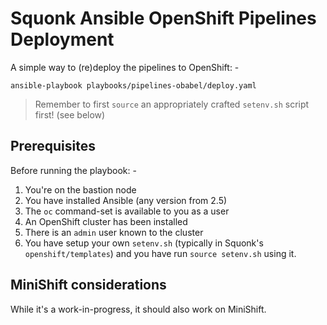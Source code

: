 # Squonk Ansible OpenShift Pipelines Deployment
A simple way to (re)deploy the pipelines to OpenShift: -

    ansible-playbook playbooks/pipelines-obabel/deploy.yaml

>   Remember to first `source` an appropriately crafted
    `setenv.sh` script first! (see below)

## Prerequisites
Before running the playbook: -

1.  You're on the bastion node
1.  You have installed Ansible (any version from 2.5)
1.  The `oc` command-set is available to you as a user
1.  An OpenShift cluster has been installed
1.  There is an `admin` user known to the cluster
1.  You have setup your own `setenv.sh`
    (typically in Squonk's `openshift/templates`)
    and you have run `source setenv.sh` using it.

## MiniShift considerations
While it's a work-in-progress, it should also work on MiniShift.
